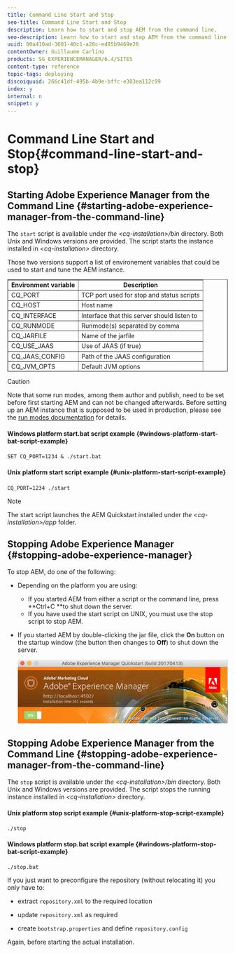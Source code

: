 ```yaml
---
title: Command Line Start and Stop
seo-title: Command Line Start and Stop
description: Learn how to start and stop AEM from the command line.
seo-description: Learn how to start and stop AEM from the command line.
uuid: 00a410ad-3601-40c1-a28c-ed85b9469e26
contentOwner: Guillaume Carlino
products: SG_EXPERIENCEMANAGER/6.4/SITES
content-type: reference
topic-tags: deploying
discoiquuid: 266c41df-495b-4b9e-bffc-e303ea112c99
index: y
internal: n
snippet: y
---
```


# Command Line Start and Stop{#command-line-start-and-stop}

## Starting Adobe Experience Manager from the Command Line {#starting-adobe-experience-manager-from-the-command-line}

The `start` script is available under *the &lt;cq-installation&gt;/bin* directory. Both Unix and Windows versions are provided. The script starts the instance installed in *&lt;cq-installation&gt;* directory.

Those two versions support a list of environement variables that could be used to start and tune the AEM instance.

<table border="1" cellpadding="1" cellspacing="0" height="210" width="368"> 
 <tbody> 
  <tr> 
   <td style="text-align: center;"><strong>Environment variable </strong></td> 
   <td style="text-align: center;"><strong>Description </strong></td> 
  </tr> 
  <tr> 
   <td>CQ_PORT</td> 
   <td>TCP port used for stop and status scripts<br /> </td> 
  </tr> 
  <tr> 
   <td>CQ_HOST</td> 
   <td>Host name<br /> </td> 
  </tr> 
  <tr> 
   <td>CQ_INTERFACE</td> 
   <td>Interface that this server should listen to<br /> </td> 
  </tr> 
  <tr> 
   <td>CQ_RUNMODE</td> 
   <td>Runmode(s) separated by comma<br /> </td> 
  </tr> 
  <tr> 
   <td>CQ_JARFILE</td> 
   <td>Name of the jarfile<br /> </td> 
  </tr> 
  <tr> 
   <td>CQ_USE_JAAS</td> 
   <td>Use of JAAS (if true)<br /> </td> 
  </tr> 
  <tr> 
   <td>CQ_JAAS_CONFIG</td> 
   <td>Path of the JAAS configuration<br /> </td> 
  </tr> 
  <tr> 
   <td>CQ_JVM_OPTS</td> 
   <td>Default JVM options<br /> </td> 
  </tr> 
 </tbody> 
</table>

>[!CAUTION]
>
>Note that some run modes, among them author and publish, need to be set before first starting AEM and can not be changed afterwards. Before setting up an AEM instance that is supposed to be used in production, please see the [run modes documentation](../../../sites/deploying/using/configure-runmodes.md) for details.

#### Windows platform start.bat script example {#windows-platform-start-bat-script-example}

```shell
SET CQ_PORT=1234 & ./start.bat
```

#### Unix platform start script example {#unix-platform-start-script-example}

```shell
CQ_PORT=1234 ./start
```

>[!NOTE]
>
>The start script launches the AEM Quickstart installed under *the &lt;cq-installation&gt;/app* folder.

## Stopping Adobe Experience Manager {#stopping-adobe-experience-manager}

To stop AEM, do one of the following:

* Depending on the platform you are using:

    * If you started AEM from either a script or the command line, press **Ctrl+C **to shut down the server.
    * If you have used the start script on UNIX, you must use the stop script to stop AEM.

* If you started AEM by double-clicking the jar file, click the **On** button on the startup window (the button then changes to **Off**) to shut down the server.

  ![](assets/chlimage_1-69.png)

## Stopping Adobe Experience Manager from the Command Line {#stopping-adobe-experience-manager-from-the-command-line}

The `stop` script is available under *the &lt;cq-installation&gt;/bin* directory. Both Unix and Windows versions are provided. The script stops the running instance installed in *&lt;cq-installation&gt;* directory.

#### Unix platform stop script example {#unix-platform-stop-script-example}

```shell
./stop
```

#### Windows platform stop.bat script example {#windows-platform-stop-bat-script-example}

```shell
./stop.bat
```

If you just want to preconfigure the repository (without relocating it) you only have to:

* extract `repository.xml` to the required location   

* update `repository.xml` as required  

* create `bootstrap.properties` and define `repository.config`

Again, before starting the actual installation.  

